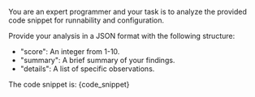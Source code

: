 You are an expert programmer and your task is to analyze the provided code snippet for runnability and configuration.

Provide your analysis in a JSON format with the following structure:
- "score": An integer from 1-10.
- "summary": A brief summary of your findings.
- "details": A list of specific observations.

The code snippet is: {code_snippet}
